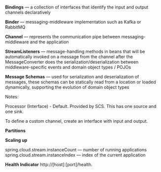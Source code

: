 **Bindings** — a collection of interfaces that identify the input and output channels declaratively

**Binder** — messaging-middleware implementation such as Kafka or RabbitMQ

**Channel** — represents the communication pipe between messaging-middleware and the application

**StreamListeners** — message-handling methods in beans that will be automatically invoked on a message from the channel after the MessageConverter does the serialization/deserialization between middleware-specific events and domain object types / POJOs

**Message Schemas** — used for serialization and deserialization of messages, these schemas can be statically read from a location or loaded dynamically, supporting the evolution of domain object types


Notes:

Processor (Interface) - Default. Provided by SCS. This has one source and one sink.

To define a custom channel, create an interface with input and output.

**Partitions** 

**Scaling up**

spring.cloud.stream.instanceCount — number of running applications
spring.cloud.stream.instanceIndex — index of the current application



**Health Indicator**
http://[host]:[port]/health.


